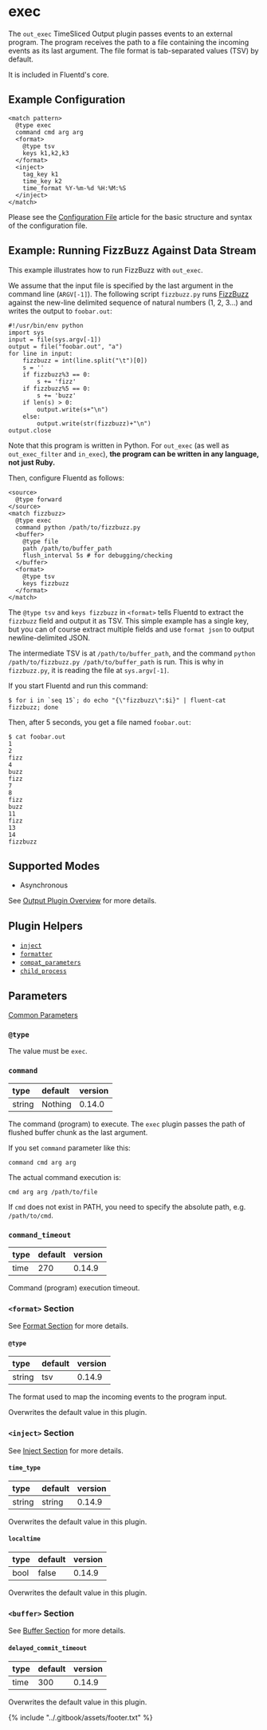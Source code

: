 # exec

The `out_exec` TimeSliced Output plugin passes events to an external program. The program receives the path to a file containing the incoming events as its last argument. The file format is tab-separated values \(TSV\) by default.

It is included in Fluentd's core.

## Example Configuration

```text
<match pattern>
  @type exec
  command cmd arg arg
  <format>
    @type tsv
    keys k1,k2,k3
  </format>
  <inject>
    tag_key k1
    time_key k2
    time_format %Y-%m-%d %H:%M:%S
  </inject>
</match>
```

Please see the [Configuration File](../configuration/config-file.md) article for the basic structure and syntax of the configuration file.

## Example: Running FizzBuzz Against Data Stream

This example illustrates how to run FizzBuzz with `out_exec`.

We assume that the input file is specified by the last argument in the command line \(`ARGV[-1]`\). The following script `fizzbuzz.py` runs [FizzBuzz](http://en.wikipedia.org/wiki/Fizz_buzz) against the new-line delimited sequence of natural numbers \(1, 2, 3...\) and writes the output to `foobar.out`:

```text
#!/usr/bin/env python
import sys
input = file(sys.argv[-1])
output = file("foobar.out", "a")
for line in input:
    fizzbuzz = int(line.split("\t")[0])
    s = ''
    if fizzbuzz%3 == 0:
        s += 'fizz'
    if fizzbuzz%5 == 0:
        s += 'buzz'
    if len(s) > 0:
        output.write(s+"\n")
    else:
        output.write(str(fizzbuzz)+"\n")
output.close
```

Note that this program is written in Python. For `out_exec` \(as well as `out_exec_filter` and `in_exec`\), **the program can be written in any language, not just Ruby.**

Then, configure Fluentd as follows:

```text
<source>
  @type forward
</source>
<match fizzbuzz>
  @type exec
  command python /path/to/fizzbuzz.py
  <buffer>
    @type file
    path /path/to/buffer_path
    flush_interval 5s # for debugging/checking
  </buffer>
  <format>
    @type tsv
    keys fizzbuzz
  </format>
</match>
```

The `@type tsv` and `keys fizzbuzz` in `<format>` tells Fluentd to extract the `fizzbuzz` field and output it as TSV. This simple example has a single key, but you can of course extract multiple fields and use `format json` to output newline-delimited JSON.

The intermediate TSV is at `/path/to/buffer_path`, and the command `python /path/to/fizzbuzz.py /path/to/buffer_path` is run. This is why in `fizzbuzz.py`, it is reading the file at `sys.argv[-1]`.

If you start Fluentd and run this command:

```text
$ for i in `seq 15`; do echo "{\"fizzbuzz\":$i}" | fluent-cat fizzbuzz; done
```

Then, after 5 seconds, you get a file named `foobar.out`:

```text
$ cat foobar.out
1
2
fizz
4
buzz
fizz
7
8
fizz
buzz
11
fizz
13
14
fizzbuzz
```

## Supported Modes

* Asynchronous

See [Output Plugin Overview](./) for more details.

## Plugin Helpers

* [`inject`](../plugin-helper-overview/api-plugin-helper-inject.md)
* [`formatter`](../plugin-helper-overview/api-plugin-helper-formatter.md)
* [`compat_parameters`](../plugin-helper-overview/api-plugin-helper-compat_parameters.md)
* [`child_process`](../plugin-helper-overview/api-plugin-helper-child_process.md)

## Parameters

[Common Parameters](../configuration/plugin-common-parameters.md)

### `@type`

The value must be `exec`.

### `command`

| type | default | version |
| :--- | :--- | :--- |
| string | Nothing | 0.14.0 |

The command \(program\) to execute. The `exec` plugin passes the path of flushed buffer chunk as the last argument.

If you set `command` parameter like this:

```text
command cmd arg arg
```

The actual command execution is:

```text
cmd arg arg /path/to/file
```

If `cmd` does not exist in PATH, you need to specify the absolute path, e.g. `/path/to/cmd`.

### `command_timeout`

| type | default | version |
| :--- | :--- | :--- |
| time | 270 | 0.14.9 |

Command \(program\) execution timeout.

### `<format>` Section

See [Format Section](../configuration/format-section.md) for more details.

#### `@type`

| type | default | version |
| :--- | :--- | :--- |
| string | tsv | 0.14.9 |

The format used to map the incoming events to the program input.

Overwrites the default value in this plugin.

### `<inject>` Section

See [Inject Section](../configuration/inject-section.md) for more details.

#### `time_type`

| type | default | version |
| :--- | :--- | :--- |
| string | string | 0.14.9 |

Overwrites the default value in this plugin.

#### `localtime`

| type | default | version |
| :--- | :--- | :--- |
| bool | false | 0.14.9 |

Overwrites the default value in this plugin.

### `<buffer>` Section

See [Buffer Section](../configuration/buffer-section.md) for more details.

#### `delayed_commit_timeout`

| type | default | version |
| :--- | :--- | :--- |
| time | 300 | 0.14.9 |

Overwrites the default value in this plugin.

{% include "../.gitbook/assets/footer.txt" %}
